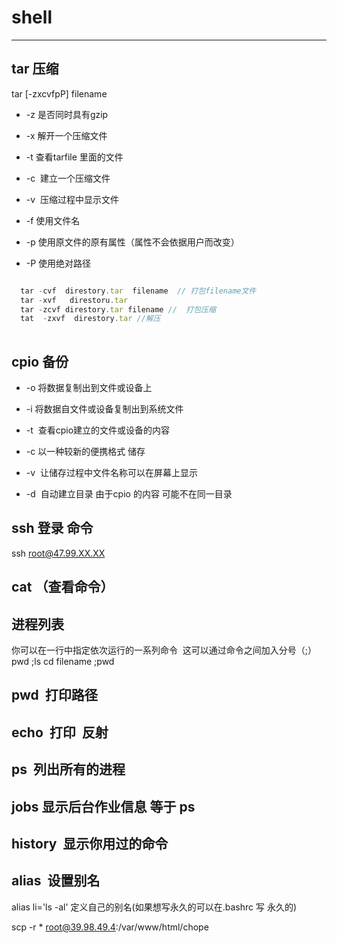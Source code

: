  # shell
 ----------
 ## tar 压缩
 
 tar [-zxcvfpP] filename 
 
 + -z  是否同时具有gzip 
 
 + -x  解开一个压缩文件 
 
 + -t  查看tarfile 里面的文件 
 
 + -c  建立一个压缩文件 
 
 + -v  压缩过程中显示文件  
 
 + -f  使用文件名 
 
 + -p  使用原文件的原有属性（属性不会依据用户而改变）
 
 + -P  使用绝对路径 
 
  ```js
 
   tar -cvf  direstory.tar  filename  // 打包filename文件
    tar -xvf   direstoru.tar  
   tar -zcvf direstory.tar filename //  打包压缩 
   tat  -zxvf  direstory.tar //解压
   
   ```
 
## cpio 备份

+  -o 将数据复制出到文件或设备上

+  -i 将数据自文件或设备复制出到系统文件

+  -t  查看cpio建立的文件或设备的内容

+  -c  以一种较新的便携格式 储存

+  -v  让储存过程中文件名称可以在屏幕上显示 

+  -d  自动建立目录 由于cpio 的内容 可能不在同一目录

## ssh 登录 命令 

ssh root@47.99.XX.XX

## cat  （查看命令）

## 进程列表 
你可以在一行中指定依次运行的一系列命令  这可以通过命令之间加入分号（;）
pwd ;ls  cd filename ;pwd  


## pwd  打印路径 
  
## echo  打印  反射 

## ps  列出所有的进程

## jobs 显示后台作业信息 等于 ps 

## history  显示你用过的命令

## alias  设置别名 

alias li='ls -al' 定义自己的别名(如果想写永久的可以在.bashrc  写 永久的)

scp -r * root@39.98.49.4:/var/www/html/chope

